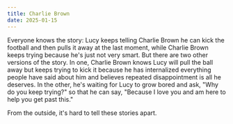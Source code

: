 ```yaml
---
title: Charlie Brown
date: 2025-01-15
---
```


Everyone knows the story:
Lucy keeps telling Charlie Brown he can kick the football and then pulls it away at the last moment,
while Charlie Brown keeps trying because he's just not very smart.
But there are two other versions of the story.
In one,
Charlie Brown knows Lucy will pull the ball away
but keeps trying to kick it
because he has internalized everything people have said about him
and believes repeated disappointment is all he deserves.
In the other,
he's waiting for Lucy to grow bored and ask,
"Why do you keep trying?"
so that he can say,
"Because I love you and am here to help you get past this."

From the outside, it's hard to tell these stories apart.
